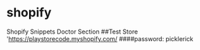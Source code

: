 # shopify
Shopify Snippets
Doctor Section
##Test Store
'https://playstorecode.myshopify.com/
####password: picklerick
